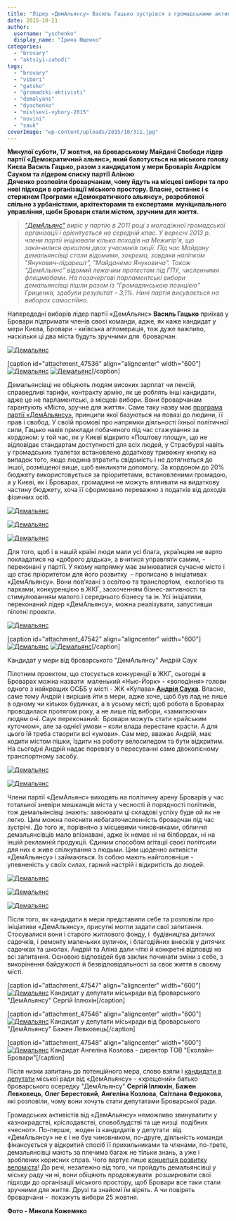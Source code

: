 ```yaml
---
title: "Лідер «ДемАльянсу» Василь Гацько зустрівся з громадськими активістами Броварів"
date: 2015-10-21
author: 
  username: "yschenko"
  display_name: "Ірина Ющенко"
categories: 
  - "brovary"
  - "aktsiyi-zahodi"
tags: 
  - "brovary"
  - "vibori"
  - "gatsko"
  - "gromadski-aktivisti"
  - "demalyans"
  - "dyachenko"
  - "mistsevi-vybory-2015"
  - "novini"
  - "sauk"
coverImage: "wp-content/uploads/2015/10/311.jpg"
---
```


**Минулої суботи, 17 жовтня, на броварському Майдані Свободи лідер партії «Демократичний альянс», який балотується на міського голову Києва Василь Гацько, разом з кандидатом у мери Броварів Андрієм Сауком та** **лідером списку партії Аліною Дяченко** **розповіли броварчанам, чому йдуть на місцеві вибори та про нові підходи в організації міського простору. Власне, останнє і є стержнем Програми «Демократичного альянсу», розробленої спільно з урбаністами, архітекторами та експертами  муніципального управління, щоби Бровари стали містом, зручним для життя.**

> _["ДемАльянс"](https://www.pravda.com.ua/articles/2015/10/19/7085342/)_ _виріс у партію в 2011 році з молодіжної громадської організації і орієнтується на середній клас. У вересні 2013 р. члени партії ініціювали кілька походів на Межигір'я, що закінчилися арештом двох учасників акції. Під час Майдану демальянсівці стали відомими, зокрема, завдяки наліпкам "Янукович-підарешт", "Майданемо Януковича". Також "ДемАльянс" відомий лежачим протестом під ГПУ, численними флешмобами. На позачергові парламентські вибори демальянсівці пішли разом із "Громадянською позицією" Гриценка, здобули результат – 3,1%. Нині партія висувається на виборах самостійно._

Напередодні виборів лідер партії «ДемАльянс» **Василь Гацько** приїхав у Бровари підтримати членів своєї команди, адже, як каже кандидат у мери Києва, Бровари - київська агломерація, тож дуже важливо, наскільки ці два міста будуть зручними для  броварчан.

[![Демальянс](https://mpz.brovary.org/wp-content/uploads/2015/10/113.jpg)](https://mpz.brovary.org/wp-content/uploads/2015/10/113.jpg)

\[caption id="attachment\_47536" align="aligncenter" width="600"\][![Демальянс](https://mpz.brovary.org/wp-content/uploads/2015/10/162.jpg)](https://mpz.brovary.org/wp-content/uploads/2015/10/162.jpg) [![Демальянс](https://mpz.brovary.org/wp-content/uploads/2015/10/71.jpg)](https://mpz.brovary.org/wp-content/uploads/2015/10/71.jpg)\[/caption\]

Демальянсівці не обіцяють людям високих зарплат чи пенсій, справедливі тарифи, контракту армію, як це роблять інші кандидати, адже це не парламентські, а місцеві вибори. Вони броварчанам гарантують «Місто, зручне для життя». Саме таку назву має [програма партії «ДемАльянсу»](https://mpz.brovary.org/vyborcha-programa-demalyansu-v-brovarah), принципи якої базуються на повазі до людини, її прав і свобод. У своїй промові про напрямки діяльності їхньої політичної сили, Гацько навів приклади побаченого під час стажування за кордоном: у той час, як у Києві відкрито «Поштову площу», що не відповідає стандартам доступності для всіх людей, у Страсбурзі навіть у громадських туалетах встановлено додаткову тривожну кнопку на випадок того, якщо людина втратить свідомість і не дотягнеться до іншої, розміщеної вище, щоб викликати допомогу. За кордоном до 20% бюджету використовується за пріоритетами, встановленими громадою, а у Києві, як і Броварах, громадяни не можуть впливати на видаткову частину бюджету, хоча її сформовано переважно з податків від доходів фізичних осіб.

[![Демальянс](https://mpz.brovary.org/wp-content/uploads/2015/10/83.jpg)](https://mpz.brovary.org/wp-content/uploads/2015/10/83.jpg)

[![Демальянс](https://mpz.brovary.org/wp-content/uploads/2015/10/142.jpg)](https://mpz.brovary.org/wp-content/uploads/2015/10/142.jpg)

[![Демальянс](https://mpz.brovary.org/wp-content/uploads/2015/10/37.jpg)](https://mpz.brovary.org/wp-content/uploads/2015/10/37.jpg)

Для того, щоб і в нашій країні люди мали усі блага, українцям не варто покладатися на «доброго дядька», а вчитися управляти самим, - переконані у партії. У якому напрямку має змінюватися сучасне місто і що стає пріоритетом для його розвитку  - прописано в ініціативах «ДемАльянсу». Вони пов’язані з освітою та транспортом,  екологією та парками, конкуренцією в ЖКГ, заохоченням бізнес-активності та стимулюванням малого і середнього бізнесу та ін. Усі ініціативи, переконаний лідер «ДемАльянсу», можна реалізувати, запустивши пілотні проекти.

[![Демальянс](https://mpz.brovary.org/wp-content/uploads/2015/10/201.jpg)](https://mpz.brovary.org/wp-content/uploads/2015/10/201.jpg)

\[caption id="attachment\_47542" align="aligncenter" width="600"\][![Демальянс](https://mpz.brovary.org/wp-content/uploads/2015/10/311.jpg)](https://mpz.brovary.org/wp-content/uploads/2015/10/311.jpg) [![Демальянс](https://mpz.brovary.org/wp-content/uploads/2015/10/211.jpg)](https://mpz.brovary.org/wp-content/uploads/2015/10/211.jpg)\[/caption\]

Кандидат у мери від броварського "ДемАльянсу" Андрій Саук

Пілотним проектом, що стосується конкуренції в ЖКГ, сьогодні в Броварах можна назвати  маленький «Нью-Йорк» - «володіння» голови одного з найкращих ОСББ у місті - ЖК «Купава» **[Андрія Саука](https://mpz.brovary.org/mer-brovariv-maye-hodyty-mistom-pishky-yizdyty-na-robotu-velosypedom-ta-buty-vidkrytym)**. Власне, саме тому Андрій і вирішив йти в мери, адже хоче, щоб був лад не лише в одному чи кількох будинках, а в усьому місті; щоб робота в Броварах проводилася протягом року, а не лише під вибори, «замилюючи» людям очі. Саук переконаний:  Бровари можуть стати «райським куточком», але за однієї умови – коли влада перестане красти. А для цього їй треба створити всі «умови». Сам мер, вважає Андрій, має ходити містом пішки, їздити на роботу велосипедом та бути відкритим. На сьогодні Андрій надає перевагу в пересуванні саме двоколісному транспортному засобу.

[![Демальянс](https://mpz.brovary.org/wp-content/uploads/2015/10/30.jpg)](https://mpz.brovary.org/wp-content/uploads/2015/10/30.jpg)

[![Демальянс](https://mpz.brovary.org/wp-content/uploads/2015/10/110.jpg)](https://mpz.brovary.org/wp-content/uploads/2015/10/110.jpg)

Члени партії «ДемАльянс» виходять на політичну арену Броварів у час тотальної зневіри мешканців міста у чесності й порядності політиків, тож демальянсівці знають: завоювати ці складові успіху буде ой як не легко. Цим можна пояснити небагаточисленність броварчан під час зустрічі. До того ж, порівняно з місцевими чиновниками, обличчя демальянсівців мало впізнавані, адже їх немає ні на білбордах, ні на іншій рекламній продукції. Єдиним способом агітації своєї політсили для них є живе спілкування з людьми. Цим щоденно активісти «ДемАльянсу» і займаються. Із собою мають найголовніше - упевненість у своїх силах, гарний настрій і відкритість до людей.

[![Демальянс](https://mpz.brovary.org/wp-content/uploads/2015/10/29.jpg)](https://mpz.brovary.org/wp-content/uploads/2015/10/29.jpg)

[![Демальянс](https://mpz.brovary.org/wp-content/uploads/2015/10/35.jpg)](https://mpz.brovary.org/wp-content/uploads/2015/10/35.jpg)

[![Демальянс](https://mpz.brovary.org/wp-content/uploads/2015/10/191.jpg)](https://mpz.brovary.org/wp-content/uploads/2015/10/191.jpg)

Після того, як кандидати в мери представили себе та розповіли про ініціативи «ДемАльянсу», присутні могли задати свої запитання. Стосувалися вони і старого житлового фонду, і  будівництва дитячих садочків, і ремонту маленьких вуличок, і благодійних внесків у дитячих садочках та школах. Андрій та Аліна дали чіткі й конкретні відповіді на всі запитання. Основою відповідей був заклик починати зміни з себе, з викорінення байдужості й безвідповідальності за своє життя в своєму місті.

\[caption id="attachment\_47547" align="aligncenter" width="600"\][![Демальянс](https://mpz.brovary.org/wp-content/uploads/2015/10/44.jpg)](https://mpz.brovary.org/wp-content/uploads/2015/10/44.jpg) Кандидат у депутати міськради від броварського "ДемАльянсу" Сергій Іллюхін\[/caption\]

\[caption id="attachment\_47546" align="aligncenter" width="600"\][![Демальянс](https://mpz.brovary.org/wp-content/uploads/2015/10/40.jpg)](https://mpz.brovary.org/wp-content/uploads/2015/10/40.jpg) Кандидат у депутати міськради від броварського "ДемАльянсу" Бажен Левковець\[/caption\]

\[caption id="attachment\_47548" align="aligncenter" width="600"\][![Демальянс](https://mpz.brovary.org/wp-content/uploads/2015/10/42.jpg)](https://mpz.brovary.org/wp-content/uploads/2015/10/42.jpg) Кандидат Ангеліна Козлова - директор ТОВ "Еколайн-Бровари"\[/caption\]

Після низки запитань до потенційного мера, слово взяли і [кандидати в депутати](https://mpz.brovary.org/brovarska-komanda-demalyansu-prezentuvala-svoyi-spysky-kandydativ-na-mistsevyh-vyborah) міської ради від «ДемАльянсу» - «хрещений» батько броварського осередку "ДемАльянсу" **Сергій Іллюхін**, **Бажен Левковець**, **Олег Берестовий**, **Ангеліна Козлова**, **Світлана Федюкова**, які розповіли, чому вони хочуть стати депутатами Броварської ради.

Громадських активістів від «ДемАльянсу» неможливо звинуватити у казнокрадстві, кріслодавстві, словоблудстві та ще низці  подібних «чеснот». По-перше,  жоден із кандидатів у депутати  від «ДемАльянсу» не є і не був чиновником, по-друге, діяльність команди фінансується у відкритий спосіб її прихильниками та членами, по-третє, демальянсівці мають за плечима багаж не тільки знань, а уже і зроблених корисних справ. Чого вартує лише [концепція розвитку веломіста](https://mpz.brovary.org/veloinfrastrukturi-brovariv-buti-mistsevi-aktivisti-vzyalis-za-rozrobku-shemi-velomarshrutiv/)! До речі, незалежно від того, чи пройдуть демальянсівці у міську раду чи ні, вони обіцяють продовжувати  розширювати свої підходи до організації міського простору, щоб Бровари все таки стали зручними для життя. Друзі та знайомі їм вірять. А чи повірять броварчани -  покажуть вибори 25 жовтня.

**Фото - Микола Кожемяко**
